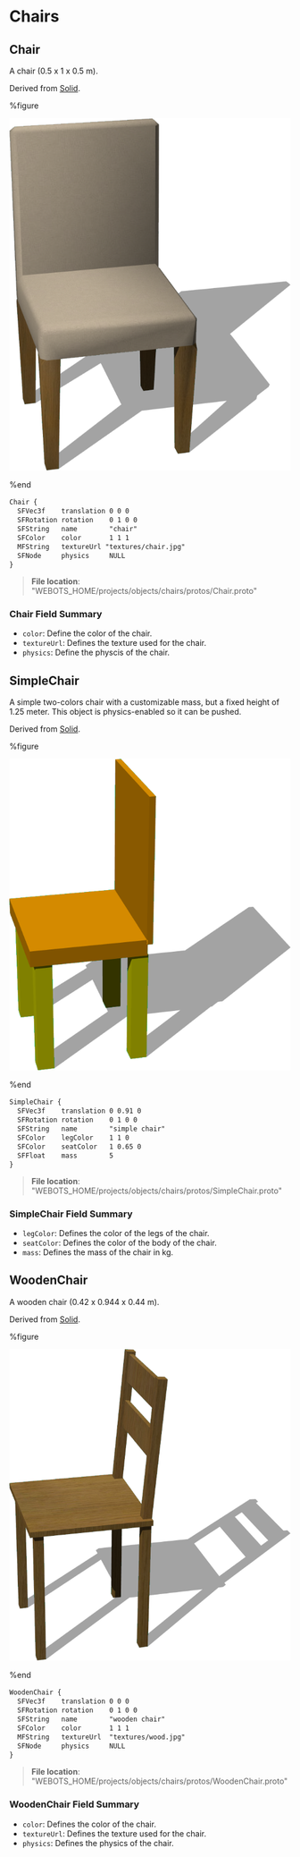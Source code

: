 # Chairs

## Chair

A chair (0.5 x 1 x 0.5 m).

Derived from [Solid](../reference/solid.md).

%figure

![Chair](images/objects/chairs/Chair/model.png)

%end

```
Chair {
  SFVec3f    translation 0 0 0
  SFRotation rotation    0 1 0 0
  SFString   name        "chair"
  SFColor    color       1 1 1
  MFString   textureUrl "textures/chair.jpg"
  SFNode     physics     NULL
}
```

> **File location**: "WEBOTS\_HOME/projects/objects/chairs/protos/Chair.proto"

### Chair Field Summary

- `color`: Define the color of the chair.
- `textureUrl`: Defines the texture used for the chair.
- `physics`: Define the physcis of the chair.
## SimpleChair

A simple two-colors chair with a customizable mass, but a fixed height of 1.25 meter.
This object is physics-enabled so it can be pushed.

Derived from [Solid](../reference/solid.md).

%figure

![SimpleChair](images/objects/chairs/SimpleChair/model.png)

%end

```
SimpleChair {
  SFVec3f    translation 0 0.91 0
  SFRotation rotation    0 1 0 0
  SFString   name        "simple chair"
  SFColor    legColor    1 1 0
  SFColor    seatColor   1 0.65 0
  SFFloat    mass        5
}
```

> **File location**: "WEBOTS\_HOME/projects/objects/chairs/protos/SimpleChair.proto"

### SimpleChair Field Summary

- `legColor`: Defines the color of the legs of the chair.
- `seatColor`: Defines the color of the body of the chair.
- `mass`: Defines the mass of the chair in kg.
## WoodenChair

A wooden chair (0.42 x 0.944 x 0.44 m).

Derived from [Solid](../reference/solid.md).

%figure

![WoodenChair](images/objects/chairs/WoodenChair/model.png)

%end

```
WoodenChair {
  SFVec3f    translation 0 0 0
  SFRotation rotation    0 1 0 0
  SFString   name        "wooden chair"
  SFColor    color       1 1 1
  MFString   textureUrl  "textures/wood.jpg"
  SFNode     physics     NULL
}
```

> **File location**: "WEBOTS\_HOME/projects/objects/chairs/protos/WoodenChair.proto"

### WoodenChair Field Summary

- `color`: Defines the color of the chair.
- `textureUrl`: Defines the texture used for the chair.
- `physics`: Defines the physics of the chair.
